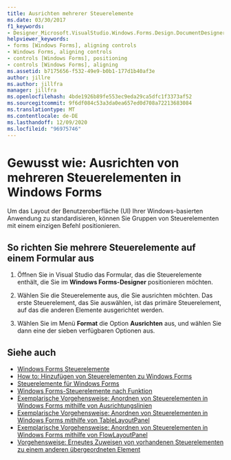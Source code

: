 ```yaml
---
title: Ausrichten mehrerer Steuerelemente
ms.date: 03/30/2017
f1_keywords:
- Designer_Microsoft.VisualStudio.Windows.Forms.Design.DocumentDesigner
helpviewer_keywords:
- forms [Windows Forms], aligning controls
- Windows Forms, aligning controls
- controls [Windows Forms], positioning
- controls [Windows Forms], aligning
ms.assetid: b7175656-f532-49e9-b0b1-177d1b40af3e
author: jillre
ms.author: jillfra
manager: jillfra
ms.openlocfilehash: 4bde1926b89fe553ec9eda29ca5dfc1f3373af52
ms.sourcegitcommit: 9f6df084c53a3da0ea657ed0d708a72213683084
ms.translationtype: MT
ms.contentlocale: de-DE
ms.lasthandoff: 12/09/2020
ms.locfileid: "96975746"
---
```

# <a name="how-to-align-multiple-controls-on-windows-forms"></a>Gewusst wie: Ausrichten von mehreren Steuerelementen in Windows Forms

Um das Layout der Benutzeroberfläche (UI) Ihrer Windows-basierten Anwendung zu standardisieren, können Sie Gruppen von Steuerelementen mit einem einzigen Befehl positionieren.

## <a name="to-align-multiple-controls-on-a-form"></a>So richten Sie mehrere Steuerelemente auf einem Formular aus

1. Öffnen Sie in Visual Studio das Formular, das die Steuerelemente enthält, die Sie im **Windows Forms-Designer** positionieren möchten.

2. Wählen Sie die Steuerelemente aus, die Sie ausrichten möchten. Das erste Steuerelement, das Sie auswählen, ist das primäre Steuerelement, auf das die anderen Elemente ausgerichtet werden.

3. Wählen Sie im Menü **Format** die Option **Ausrichten** aus, und wählen Sie dann eine der sieben verfügbaren Optionen aus.

## <a name="see-also"></a>Siehe auch

- [Windows Forms Steuerelemente](index.md)
- [How to: Hinzufügen von Steuerelementen zu Windows Forms](how-to-add-controls-to-windows-forms.md)
- [Steuerelemente für Windows Forms](controls-to-use-on-windows-forms.md)
- [Windows Forms-Steuerelemente nach Funktion](windows-forms-controls-by-function.md)
- [Exemplarische Vorgehensweise: Anordnen von Steuerelementen in Windows Forms mithilfe von Ausrichtungslinien](walkthrough-arranging-controls-on-windows-forms-using-snaplines.md)
- [Exemplarische Vorgehensweise: Anordnen von Steuerelementen in Windows Forms mithilfe von TableLayoutPanel](walkthrough-arranging-controls-on-windows-forms-using-a-tablelayoutpanel.md)
- [Exemplarische Vorgehensweise: Anordnen von Steuerelementen in Windows Forms mithilfe von FlowLayoutPanel](walkthrough-arranging-controls-on-windows-forms-using-a-flowlayoutpanel.md)
- [Vorgehensweise: Erneutes Zuweisen von vorhandenen Steuerelementen zu einem anderen übergeordneten Element](how-to-reassign-existing-controls-to-a-different-parent.md)
